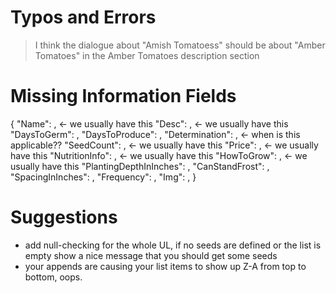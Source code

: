 # Typos and Errors
> I think the dialogue about "Amish Tomatoess" should be about "Amber Tomatoes" in the Amber Tomatoes description section

# Missing Information Fields
{
        "Name": , <- we usually have this
        "Desc": , <- we usually have this
        "DaysToGerm": ,
        "DaysToProduce": ,
        "Determination": , <- when is this applicable??
        "SeedCount": , <- we usually have this
        "Price": , <- we usually have this
        "NutritionInfo": , <- we usually have this
        "HowToGrow": , <- we usually have this
        "PlantingDepthInInches": ,
        "CanStandFrost": ,
        "SpacingInInches": ,
        "Frequency": ,
        "Img": ,
    }

# Suggestions
- add null-checking  for the whole UL, if no seeds are defined or the list is empty show a nice message that  you should get some seeds
- your appends are causing your list items  to show up Z-A from top to bottom, oops.